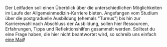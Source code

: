Der Leitfaden soll einen Überblick über die unterschiedlichen Möglichkeiten im Laufe der Allgemeinmedizin-Karriere bieten. Angefangen vom Studium über die postgraduelle Ausbildung \(ehemals "Turnus"\) bis hin zur Karrierewahl nach Abschluss der Ausbildung, sollen hier Ressourcen, Erfahrungen, Tipps und Reflektionshilfen gesammelt werden. Solltest du eine Frage haben, die hier nicht beantwortet wird, so schreib uns einfach [eine Mail](mailto:office@jamoe.at)! 


